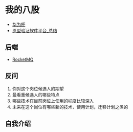 # 我的八股

- [华为杯](华为杯笔记.md)
- [原型验证软件平台_总结](原型验证软件平台_总结.md)

## 后端
- [RocketMQ](./后端_八股/RocketMQ.md)


## 反问

1. 你对这个岗位候选人的期望
2. 最看重候选人的哪些特点
3. 哪些技术在目前岗位上使用的程度比较深入
4. 未来在这个岗位有哪些新的技术，使用计划，迁移计划之类的

## 自我介绍

